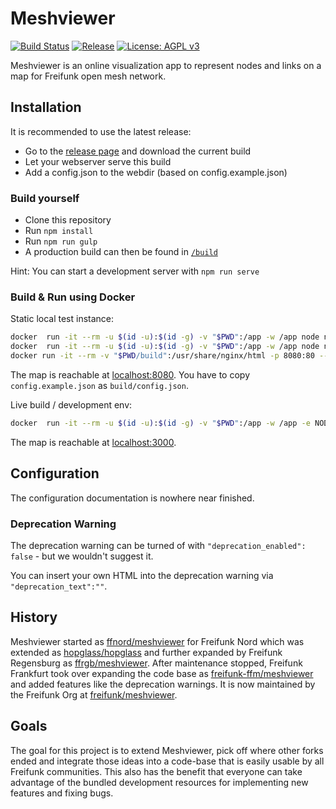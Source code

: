 # Meshviewer
[![Build Status](https://img.shields.io/github/actions/workflow/status/freifunk/meshviewer/build-meshviewer.yml?branch=main&style=flat-square)](https://github.com/freifunk/meshviewer/actions?query=workflow%3A%22Build+Meshviewer%22)
[![Release](https://img.shields.io/github/v/release/freifunk/meshviewer?style=flat-square)](https://github.com/freifunk/meshviewer/releases)
[![License: AGPL v3](https://img.shields.io/github/license/freifunk/meshviewer.svg?style=flat-square)](https://www.gnu.org/licenses/agpl-3.0)

Meshviewer is an online visualization app to represent nodes and links on a map for Freifunk open mesh network.

## Installation
It is recommended to use the latest release:
- Go to the [release page](https://github.com/freifunk/meshviewer/releases) and download the current build
- Let your webserver serve this build
- Add a config.json to the webdir (based on config.example.json)

### Build yourself
- Clone this repository
- Run `npm install`
- Run `npm run gulp`
- A production build can then be found in [`/build`](./build)

Hint: You can start a development server with `npm run serve`

### Build & Run using Docker
Static local test instance:
```bash
docker  run -it --rm -u $(id -u):$(id -g) -v "$PWD":/app -w /app node npm install
docker  run -it --rm -u $(id -u):$(id -g) -v "$PWD":/app -w /app node npm run gulp-ci
docker run -it --rm -v "$PWD/build":/usr/share/nginx/html -p 8080:80 --name nginx nginx
```
The map is reachable at [localhost:8080](http://localhost:8080).
You have to copy `config.example.json` as `build/config.json`.

Live build / development env:
```bash
docker  run -it --rm -u $(id -u):$(id -g) -v "$PWD":/app -w /app -e NODE_ENV=development -p 3000:3000 node npm run gulp serve
```
The map is reachable at [localhost:3000](http://localhost:3000).

## Configuration
The configuration documentation is nowhere near finished.

### Deprecation Warning
The deprecation warning can be turned of with `"deprecation_enabled": false` - but we wouldn't suggest it.

You can insert your own HTML into the deprecation warning via `"deprecation_text":""`.

## History
Meshviewer started as [ffnord/meshviewer](https://github.com/ffnord/meshviewer) for Freifunk Nord
which was extended as [hopglass/hopglass](https://github.com/hopglass/hopglass)
and further expanded by Freifunk Regensburg as [ffrgb/meshviewer](https://github.com/ffrgb/meshviewer).
After maintenance stopped, Freifunk Frankfurt took over expanding the code base as [freifunk-ffm/meshviewer](https://github.com/freifunk-ffm/meshviewer)
and added features like the deprecation warnings.
It is now maintained by the Freifunk Org at [freifunk/meshviewer](https://github.com/freifunk/meshviewer).

## Goals
The goal for this project is to extend Meshviewer, pick off where other forks ended
and integrate those ideas into a code-base that is easily usable by all Freifunk communities.
This also has the benefit that everyone can take advantage of the bundled development resources
for implementing new features and fixing bugs.
